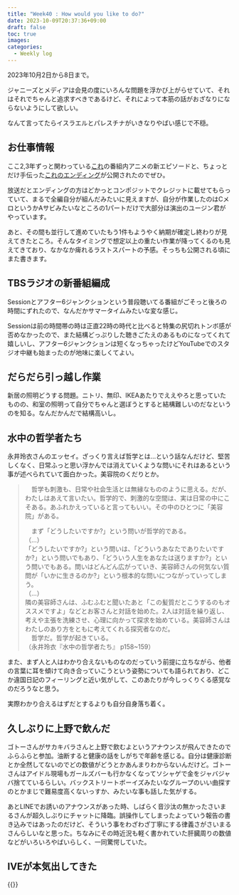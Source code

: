 ```yaml
---
title: "Week40 : How would you like to do?"
date: 2023-10-09T20:37:36+09:00
draft: false
toc: true
images:
categories:
  - Weekly log
---
```

2023年10月2日から8日まで。

ジャニーズとメディアは会見の度にいろんな問題を浮かび上がらせていて、それはそれでちゃんと追求すべきであるけど、それによって本筋の話がおざなりにならないようにして欲しい。

なんて言ってたらイスラエルとパレスチナがいきなりやばい感じで不穏。

## お仕事情報

ここ2,3年ずっと関わっている[これ](https://www.nhk.or.jp/irotoridori/aokiiro/)の番組内アニメの新エピソードと、ちょっとだけ手伝った[これのエンディング](https://www.youtube.com/watch?v=4Ql6YwCTAko)が公開されたのでぜひ。

放送だとエンディングの方はどかっとコンポジットでクレジットに載せてもらっていて、まるで全編自分が組んだみたいに見えますが、自分が作業したのはCメロというかAサビみたいなところの1パートだけで大部分は演出のユージン君がやっています。

あと、その間も並行して進めていたもう1件もようやく納期が確定し終わりが見えてきたところ。そんなタイミングで想定以上の重たい作業が降ってくるのも見えてきており、なかなか痺れるラストスパートの予感。そっちも公開される頃にまた書きます。

## TBSラジオの新番組編成

Sessionとアフター6ジャンクションという普段聴いてる番組がごそっと後ろの時間にずれたので、なんだかサマータイムみたいな変な感じ。

Sessionは前の時間帯の時は正直22時の時代と比べると特集の尻切れトンボ感が否めなかったので、また結構どっぷりした聴きごたえのあるものになってくれて嬉しいし、アフター6ジャンクションは短くなっちゃったけどYouTubeでのスタジオ中継も始まったのが地味に楽しくてよい。

## だらだら引っ越し作業

新居の照明どうする問題。ニトリ、無印、IKEAあたりでええやろと思っていたものの、和室の照明って自分でちゃんと選ぼうとすると結構難しいのだなというのを知る。なんだかんだで結構高いし。

## 水中の哲学者たち

永井玲衣さんのエッセイ。ざっくり言えば哲学とは…という話なんだけど、堅苦しくなく、日常ふっと思い浮かんでは消えていくような問いにそれはあるという事が述べられていて面白かった。美容院のくだりとか。

>　哲学も刺激も、日常や社会生活とは無縁なもののように思える。だが、わたしはあえて言いたい。哲学的で、刺激的な空間は、実は日常の中にこそある。あふれかえっていると言ってもいい。その中のひとつに「美容院」がある。
> 
>　まず「どうしたいですか?」という問いが哲学的である。  
>（…）  
>「どうしたいですか?」という問いは、「どういうあなたでありたいですか?」という問いでもあり、「どういう人生をあなたは送りますか?」という問いでもある。問いはどんどん広がっていき、美容師さんの何気ない質問が「いかに生きるのか?」という根本的な問いにつながっていってしまう。  
>（…）  
> 隣の美容師さんは、ふむふむと聞いたあと「この髪質だとこうするのもオススメですよ」などとお客さんと対話を始めた。2人は対話を繰り返し、考えや主張を洗練させ、心理に向かって探求を始めている。美容師さんはわたしのあり方をともに考えてくれる探究者なのだ。  
>　哲学だ。哲学が起きている。  
>（永井玲衣『水中の哲学者たち』 p158~159） 

また、まず人と人はわかり合えないものなのだっていう前提に立ちながら、他者の言葉に耳を傾けて向き合っていこうという姿勢についても語られており、どこか違国日記のフィーリングと近い気がして、このあたりが今しっくりくる感覚なのだろうなと思う。

実際わかり合えるはずだとするよりも自分自身落ち着く。

## 久しぶりに上野で飲んだ

ゴトーさんがサカキバラさんと上野で飲むよというアナウンスが飛んできたのでふらふらと参加。油断すると健康の話をしがちで年齢を感じる。自分は健康診断とか全然してないのでどの数値がどうとかあんまりわからないんだけど。ゴトーさんはアイドル現場もガールズバーも行かなくなってソシャゲで金をジャバジャバ捨てているらしい。バックストリートボーイズみたいなグループのいい曲探すのとかまじで難易度高くないっすか、みたいな事も話した気がする。

あとLINEでお誘いのアナウンスがあった時、しばらく音沙汰の無かったさいまるさんが超久しぶりにチャットに降臨。誤操作してしまったよっていう報告の書き込みではあったのだけど、そういう事をわざわざ丁寧にする律義さがさいまるさんらしいなと思った。ちなみにその時近況も軽く書かれていた肝臓周りの数値などがいろいろやばいらしく、一同驚愕していた。

## IVEが本気出してきた
{{<youtube _ApV7Lm87cg>}}
